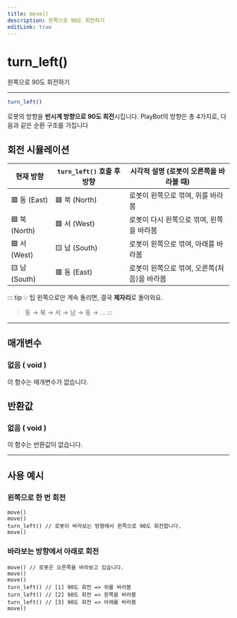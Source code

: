 ```yaml
---
title: move()
description: 왼쪽으로 90도 회전하기
editLink: true
---
```

<Badge type="info" text="함수" /><Badge type="tip" text="기본" />

# turn_left()
왼쪽으로 90도 회전하기
***

```javascript
turn_left()
```
로봇의 방향을 **반시계 방향으로 90도 회전**시킵니다.
PlayBot의 방향은 총 4가지로, 다음과 같은 순환 구조를 가집니다

## 회전 시뮬레이션
| 현재 방향 | `turn_left()` 호출 후 방향 | 시각적 설명 (로봇이 오른쪽을 바라볼 때) |
|-----------|----------------------------|------------------------------------------|
| 🟥 동 (East)  | 🟦 북 (North)                 | 로봇이 왼쪽으로 꺾여, 위를 바라봄          |
| 🟦 북 (North) | 🟩 서 (West)                  | 로봇이 다시 왼쪽으로 꺾여, 왼쪽을 바라봄     |
| 🟩 서 (West)  | 🟨 남 (South)                 | 로봇이 왼쪽으로 꺾여, 아래를 바라봄          |
| 🟨 남 (South) | 🟥 동 (East)                  | 로봇이 왼쪽으로 꺾여, 오른쪽(처음)을 바라봄   |
::: tip 💡 팁
왼쪽으로만 계속 돌리면, 결국 **제자리**로 돌아와요.
> 동 → 북 → 서 → 남 → 동 → ...
:::
***
## 매개변수
### **없음 ( void )**
이 함수는 매개변수가 없습니다.
## 반환값
### **없음 ( void )**
이 함수는 반환값이 없습니다.
***
## 사용 예시
### 왼쪽으로 한 번 회전
```javascript{3}
move()
move()
turn_left() // 로봇이 바라보는 방향에서 왼쪽으로 90도 회전합니다.
move()
```
### 바라보는 방향에서 아래로 회전
```javascript{4-6}
move() // 로봇은 오른쪽을 바라보고 있습니다.
move()
move()
turn_left() // [1] 90도 회전 => 위를 바라봄
turn_left() // [2] 90도 회전 => 왼쪽을 바라봄
turn_left() // [3] 90도 회전 => 아래를 바라봄
move()
```